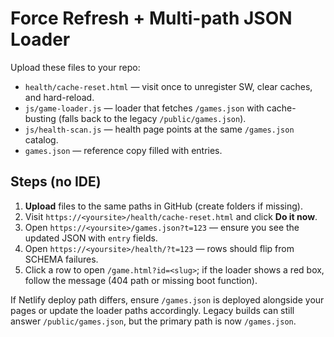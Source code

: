 # Force Refresh + Multi-path JSON Loader

Upload these files to your repo:
- `health/cache-reset.html` — visit once to unregister SW, clear caches, and hard-reload.
- `js/game-loader.js` — loader that fetches `/games.json` with cache-busting (falls back to the legacy `/public/games.json`).
- `js/health-scan.js` — health page points at the same `/games.json` catalog.
- `games.json` — reference copy filled with entries.

## Steps (no IDE)

1) **Upload** files to the same paths in GitHub (create folders if missing).
2) Visit `https://<yoursite>/health/cache-reset.html` and click **Do it now**.
3) Open `https://<yoursite>/games.json?t=123` — ensure you see the updated JSON with `entry` fields.
4) Open `https://<yoursite>/health/?t=123` — rows should flip from SCHEMA failures.
5) Click a row to open `/game.html?id=<slug>`; if the loader shows a red box, follow the message (404 path or missing boot function).

If Netlify deploy path differs, ensure `/games.json` is deployed alongside your pages or update the loader paths accordingly. Legacy builds can still answer `/public/games.json`, but the primary path is now `/games.json`.
